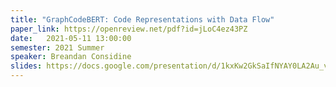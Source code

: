 ```yaml
---
title: "GraphCodeBERT: Code Representations with Data Flow"
paper_link: https://openreview.net/pdf?id=jLoC4ez43PZ
date:   2021-05-11 13:00:00
semester: 2021 Summer
speaker: Breandan Considine
slides: https://docs.google.com/presentation/d/1kxKw2GkSaIfNYAY0LA2Au_vZDgsQqfm4ugz4f4vtzW8/edit?usp=sharing
---
```

